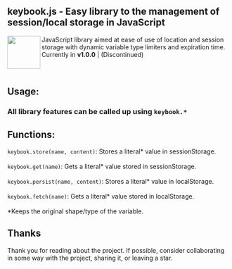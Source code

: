 ## keybook.js - Easy library to the management of session/local storage in JavaScript

<img align="left" width="75" src="https://upload.wikimedia.org/wikipedia/commons/thumb/1/18/Database.svg/640px-Database.svg.png">

JavaScript library aimed at ease of use of location and session storage with dynamic variable type limiters and expiration time.
Currently in **v1.0.0** | (Discontinued)
<br><br><br>
## Usage:
### All library features can be called up using `keybook.*` <br>
## Functions:
`keybook.store(name, content)`: Stores a literal* value in sessionStorage.
<br><br>
`keybook.get(name)`: Gets a literal* value stored in sessionStorage.
<br><br>
`keybook.persist(name, content)`: Stores a literal* value in localStorage.
<br><br>
`keybook.fetch(name)`: Gets a literal* value stored in localStorage.
<br><br>
*Keeps the original shape/type of the variable.
## Thanks
Thank you for reading about the project. If possible, consider collaborating in some way with the project, sharing it, or leaving a star.

